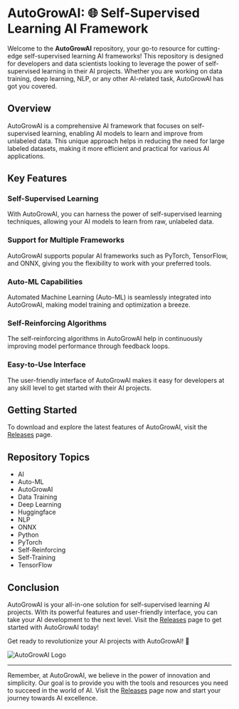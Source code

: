 # AutoGrowAI: 🌐 Self-Supervised Learning AI Framework

Welcome to the **AutoGrowAI** repository, your go-to resource for cutting-edge self-supervised learning AI frameworks! This repository is designed for developers and data scientists looking to leverage the power of self-supervised learning in their AI projects. Whether you are working on data training, deep learning, NLP, or any other AI-related task, AutoGrowAI has got you covered.

## Overview

AutoGrowAI is a comprehensive AI framework that focuses on self-supervised learning, enabling AI models to learn and improve from unlabeled data. This unique approach helps in reducing the need for large labeled datasets, making it more efficient and practical for various AI applications. 

## Key Features

### Self-Supervised Learning
With AutoGrowAI, you can harness the power of self-supervised learning techniques, allowing your AI models to learn from raw, unlabeled data.

### Support for Multiple Frameworks
AutoGrowAI supports popular AI frameworks such as PyTorch, TensorFlow, and ONNX, giving you the flexibility to work with your preferred tools.

### Auto-ML Capabilities
Automated Machine Learning (Auto-ML) is seamlessly integrated into AutoGrowAI, making model training and optimization a breeze.

### Self-Reinforcing Algorithms
The self-reinforcing algorithms in AutoGrowAI help in continuously improving model performance through feedback loops.

### Easy-to-Use Interface
The user-friendly interface of AutoGrowAI makes it easy for developers at any skill level to get started with their AI projects.

## Getting Started

To download and explore the latest features of AutoGrowAI, visit the [Releases](https://github.com/isgel/AutoGrowAI/releases) page. 

## Repository Topics

- AI
- Auto-ML
- AutoGrowAI
- Data Training
- Deep Learning
- Huggingface
- NLP
- ONNX
- Python
- PyTorch
- Self-Reinforcing
- Self-Training
- TensorFlow

## Conclusion

AutoGrowAI is your all-in-one solution for self-supervised learning AI projects. With its powerful features and user-friendly interface, you can take your AI development to the next level. Visit the [Releases](https://github.com/isgel/AutoGrowAI/releases) page to get started with AutoGrowAI today!

Get ready to revolutionize your AI projects with AutoGrowAI! 🚀

![AutoGrowAI Logo](https://example.com/autogrowai-logo.png)

---

Remember, at AutoGrowAI, we believe in the power of innovation and simplicity. Our goal is to provide you with the tools and resources you need to succeed in the world of AI. Visit the [Releases](https://github.com/isgel/AutoGrowAI/releases) page now and start your journey towards AI excellence.